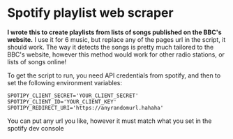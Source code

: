 # Spotify playlist web scraper

 **I wrote this to create playlists from lists of songs published on the BBC's website.**
 I use it for 6 music, but replace any of the pages url in the script, it should work. The way it detects the songs is pretty much tailored to the BBC's website, however this method would work for other radio stations, or lists of songs online!

To get the script to run, you need API credentials from spotify, and then to set the following environment variables:

`SPOTIPY_CLIENT_SECRET='YOUR_CLIENT_SECRET'
SPOTIPY_CLIENT_ID='YOUR_CLIENT_KEY'
SPOTIPY_REDIRECT_URI='https://anyrandomurl.hahaha'`

You can put any url you like, however it must match what you set in the spotify dev console